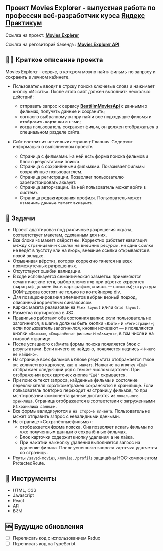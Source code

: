## Проект Movies Explorer - выпускная работа по профессии веб-разработчик курса [Яндекс Практикум](https://praktikum.yandex.ru "Яндекс Практикум")

Ссылка на проект: **[Movies Explorer](https://news-explorer.nomoredomains.work/)**

Ссылка на репозиторий бэкенда : **[Movies Explorer API](https://github.com/alraskalov/movies-explorer-api)**

## ✍🏻 Краткое описание проекта

Movies Explorer - сервис, в котором можно найти фильмы по запросу и сохранить в личном кабинете.

- Пользователь вводит в строку поиска ключевые слова и нажимает кнопку «Искать». После этого сайт должен выполнить несколько действий:

  - отправить запрос к сервису **[BeatfilmMoviesApi](https://api.nomoreparties.co/beatfilm-movies)** с данными о фильмах, получить данные и сохранить;
  - согласно выбранному жанру найти все подходящие фильмы и отобразить карточки с ними;
  - когда пользователь сохраняет фильм, он должен отображаться в специальном разделе сайта.

- Сайт состоит из нескольких страниц:
  Главная. Содержит информацию о выполненном проекте.
  - Страница с фильмами. На ней есть форма поиска фильмов и блок с результатами поиска.
  - Страница с сохранёнными фильмами. Показывает фильмы, сохранённые пользователем.
  - Страница регистрации. Позволяет пользователю зарегистрировать аккаунт.
  - Страница авторизации. На ней пользователь может войти в систему.
  - Страница редактирования профиля. Пользователь может изменить данные своего аккаунта.

## 📖 Задачи

- Проект адаптирован под различные разрешения экрана, соответствует макетам, сделанным для них.
- Все блоки из макета свёрстаны. Корректно работает навигация между страницами и ссылки на внешние ресурсы: ни одна ссылка не ведёт в пустоту или на якорь, внешние ссылки открываются в новой вкладке.
- Отзывчивая вёрстка, которая корректно тянется на всех промежуточных разрешениях.
- Отсутствуют ошибки валидации.
- В коде используется семантическая разметка: применяются семантические теги, выбор элементов при вёрстке корректен (параграф должен быть параграфом, список — списком); структура DOM-дерева состоит не только из контейнеров div.
- Для позиционирования элементов выбран верный подход, описанный корректным синтаксисом.
- Каркас макета реализован на `Flex layout` и/или `Grid layout`.
- Разметка портирована в JSX.
- Правильно работают оба состояния шапки: если пользователь не залогинился, в шапке должны быть кнопки `«Войти»` и `«Регистрация»`; если пользователь залогинился, кнопки исчезают — и появляются кнопки `«Фильмы»`, `«Сохранённые фильмы»` и `«Аккаунт»`, в том числе и на главной странице.
- После успешного сабмита формы поиска появляется блок с результатами. Если ничего не найдено, появляется надпись `«Ничего не найдено»`.
- На странице всех фильмов в блоке результата отображается такое же количество карточек, `как в макете`. Нажатие на кнопку `«Ещё»` отображает следующий ряд с тем же числом карточек. При отображении всех карточек кнопка `"Ещё"` скрывается.
- При поиске текст запроса, найденные фильмы и состояние переключателя короткометражек сохраняются в хранилище. Если пользователь повторно переходит на страницу фильмов, то при монтировании компонента данные достаются из `локального хранилища`. Страница отображается в соответствии с загруженными из `хранилища данными`.
- Все формы валидируются `и на стороне клиента`. Пользователь не может отправить запрос с невалидными данными.
- На странице «Сохранённые фильмы»:
  - отображается форма поиска. Она позволяет искать фильмы по уже полученным данным о сохранённых фильмах.
  - Блок карточки содержит кнопку удаления, а не лайка.
  - При нажатии на кнопку удаления выполняется запрос на удаление фильма. После успешного запроса карточка удаляется со страницы.
- Роуты `/saved-movies`, `/movies`, `/profile` защищёны HOC-компонентом ProtectedRoute.

## 🧰 Инструменты

- HTML, CSS
- Javascript
- React
- API
- БЭМ

## 🆕 Будущие обновления

- [ ] Переписать код с использованием Redux
- [ ] Переписать код на TypeScript
